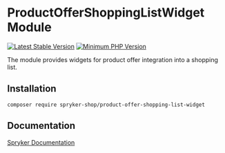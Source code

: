 # ProductOfferShoppingListWidget Module
[![Latest Stable Version](https://poser.pugx.org/spryker-shop/product-offer-shopping-list-widget/v/stable.svg)](https://packagist.org/packages/spryker-shop/product-offer-shopping-list-widget)
[![Minimum PHP Version](https://img.shields.io/badge/php-%3E%3D%208.1-8892BF.svg)](https://php.net/)

The module provides widgets for product offer integration into a shopping list.

## Installation

```
composer require spryker-shop/product-offer-shopping-list-widget
```

## Documentation

[Spryker Documentation](https://docs.spryker.com)
